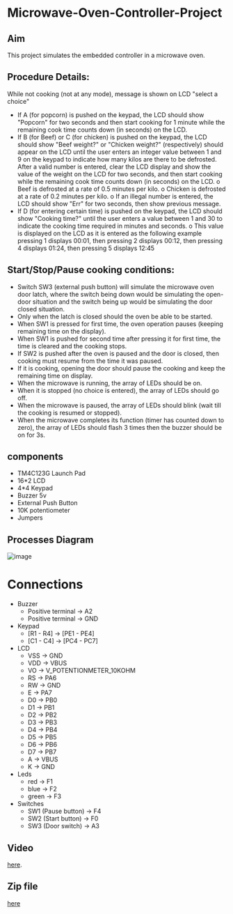 # Microwave-Oven-Controller-Project
## Aim
This project simulates the embedded controller in a microwave oven.
## Procedure Details:
 While not cooking (not at any mode), message is shown on LCD "select a choice" 
- If A (for popcorn) is pushed on the keypad, the LCD should show "Popcorn" for two seconds  and then start cooking for 1 minute while the remaining cook time counts down (in seconds) on the LCD.
- If B (for Beef) or C (for chicken) is pushed on the keypad, the LCD should show "Beef weight?" or "Chicken weight?" (respectively) should appear on the LCD until the user enters an integer value between 1 and 9 on the keypad to indicate how many kilos are there to be defrosted. After a valid number is entered, clear the LCD display and show the value of the weight on the LCD for two seconds, and then start cooking while the remaining cook time counts down (in seconds) on the LCD. 
	o Beef is defrosted at a rate of 0.5 minutes per kilo. 
	o Chicken is defrosted at a rate of 0.2 minutes per kilo. 
	o If an illegal number is entered, the LCD should show "Err" for two seconds, then show previous message. 
- If D (for entering certain time) is pushed on the keypad, the LCD should show "Cooking time?" until  the user enters a value between 1 and 30 to indicate the cooking time required in minutes and seconds.
 	o This value is displayed on the LCD as it is entered as the following example
	pressing 1 displays 00:01, then pressing 2 displays 00:12, then pressing 4 displays 01:24, then pressing 5 	displays 12:45
## Start/Stop/Pause cooking conditions:
- Switch SW3 (external push button) will simulate the microwave oven door latch, where the switch being down would be simulating the open-door situation and the switch being up would be simulating the door closed situation. 
- Only when the latch is closed should the oven be able to be started. 
- When SW1 is pressed for first time, the oven operation pauses (keeping remaining time on the display). 
- When SW1 is pushed for second time after pressing it for first time, the time is cleared and the cooking stops. 
- If SW2 is pushed after the oven is paused and the door is closed, then cooking must resume from the time it was paused. 
- If it is cooking, opening the door should pause the cooking and keep the remaining time on display. 
- When the microwave is running, the array of LEDs should be on. 
- When it is stopped (no choice is entered), the array of LEDs should go off. 
- When the microwave is paused, the array of LEDs should blink (wait till the cooking is resumed or stopped).
- When the microwave completes its function (timer has counted down to zero), the array of LEDs should flash 3 times then the buzzer should be on for 3s.
## components
- TM4C123G Launch Pad 	     
- 16*2 LCD                                
- 4*4 Keypad
- Buzzer 5v
- External Push Button
- 10K potentiometer
- Jumpers    
## Processes Diagram
![image](https://user-images.githubusercontent.com/104006521/182040678-89dc50d8-6313-47e6-8c23-d0f9eada21fa.png)
# Connections
- Buzzer
    - Positive terminal -> A2
    - Positive terminal -> GND
- Keypad
    - [R1 - R4] -> [PE1 - PE4] 
    - [C1 - C4] -> [PC4 - PC7]
- LCD
    - VSS   ->  GND
    - VDD   ->  VBUS
    - VO    ->  V_POTENTIONMETER_10KOHM
    - RS    ->   PA6
    - RW    ->   GND
    - E     ->   PA7
    - D0    ->   PB0
    - D1    ->   PB1
    - D2    ->   PB2
    - D3    ->   PB3
    - D4    ->   PB4
    - D5    ->   PB5
    - D6    ->   PB6
    - D7    ->   PB7
    - A     ->   VBUS
    - K     ->   GND
- Leds 
    - red      ->  F1
    - blue     ->  F2
    - green    ->  F3
- Switches
    - SW1 (Pause button)  -> F4
    - SW2 (Start button)  -> F0
    - SW3 (Door switch)   -> A3
## Video 
[here](https://drive.google.com/file/d/165fxDsdFtR-j1i4xtWscL7fSBZ0QnHCk/view?usp=sharing).
## Zip file 
[here](https://drive.google.com/file/d/1bfjGtWWhnZwjm8Fo_iLXPLFL-NPzA8Mk/view?usp=sharing)

